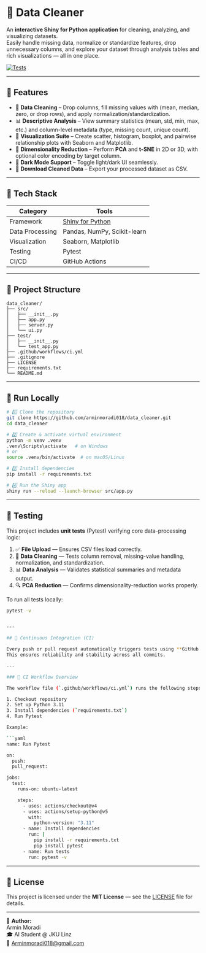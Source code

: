 # 🧹 Data Cleaner

An **interactive Shiny for Python application** for cleaning, analyzing, and visualizing datasets.  
Easily handle missing data, normalize or standardize features, drop unnecessary columns, and explore your dataset through analysis tables and rich visualizations — all in one place.

[![Tests](https://github.com/arminmoradi018/data_cleaner/actions/workflows/ci.yml/badge.svg)](https://github.com/arminmoradi018/data_cleaner/actions/workflows/ci.yml)

---

## 🚀 Features

- 🧼 **Data Cleaning** – Drop columns, fill missing values with (mean, median, zero, or drop rows), and apply normalization/standardization.  
- 📊 **Descriptive Analysis** – View summary statistics (mean, std, min, max, etc.) and column-level metadata (type, missing count, unique count).  
- 🎨 **Visualization Suite** – Create scatter, histogram, boxplot, and pairwise relationship plots with Seaborn and Matplotlib.  
- 🧭 **Dimensionality Reduction** – Perform **PCA** and **t-SNE** in 2D or 3D, with optional color encoding by target column.  
- 🌙 **Dark Mode Support** – Toggle light/dark UI seamlessly.  
- 💾 **Download Cleaned Data** – Export your processed dataset as CSV.  

---

## 🧠 Tech Stack

| Category        | Tools                                          |
| ---------------- | ---------------------------------------------- |
| Framework        | [Shiny for Python](https://shiny.posit.co/py/) |
| Data Processing  | Pandas, NumPy, Scikit-learn                   |
| Visualization    | Seaborn, Matplotlib                            |
| Testing          | Pytest                                         |
| CI/CD            | GitHub Actions                                 |

---

## 🧩 Project Structure

```
data_cleaner/
├── src/
│   ├── __init__.py
│   ├── app.py
│   ├── server.py
│   └── ui.py
├── test/
│   ├── __init__.py
│   └── test_app.py
├── .github/workflows/ci.yml
├── .gitignore
├── LICENSE
├── requirements.txt
└── README.md
```

---

## 🧪 Run Locally

```bash
# 1️⃣ Clone the repository
git clone https://github.com/arminmoradi018/data_cleaner.git
cd data_cleaner

# 2️⃣ Create & activate virtual environment
python -m venv .venv
.venv\Scripts\activate   # on Windows
# or
source .venv/bin/activate  # on macOS/Linux

# 3️⃣ Install dependencies
pip install -r requirements.txt

# 4️⃣ Run the Shiny app
shiny run --reload --launch-browser src/app.py
```
---

## 🧪 Testing

This project includes **unit tests** (Pytest) verifying core data-processing logic:

1. ✅ **File Upload** — Ensures CSV files load correctly.  
2. 🧹 **Data Cleaning** — Tests column removal, missing-value handling, normalization, and standardization.  
3. 📊 **Data Analysis** — Validates statistical summaries and metadata output.  
4. 🔍 **PCA Reduction** — Confirms dimensionality-reduction works properly.  

To run all tests locally:

```bash
pytest -v


---

## 🤖 Continuous Integration (CI)

Every push or pull request automatically triggers tests using **GitHub Actions**.  
This ensures reliability and stability across all commits.

---

### 🧱 CI Workflow Overview

The workflow file (`.github/workflows/ci.yml`) runs the following steps:

1. Checkout repository  
2. Set up Python 3.11  
3. Install dependencies (`requirements.txt`)  
4. Run Pytest  

Example:

```yaml
name: Run Pytest

on:
  push:
  pull_request:

jobs:
  test:
    runs-on: ubuntu-latest

    steps:
      - uses: actions/checkout@v4
      - uses: actions/setup-python@v5
        with:
          python-version: "3.11"
      - name: Install dependencies
        run: |
          pip install -r requirements.txt
          pip install pytest
      - name: Run tests
        run: pytest -v
```

---

## 📄 License

This project is licensed under the **MIT License** — see the [LICENSE](./LICENSE) file for details.

---

👤 **Author:**  
Armin Moradi  
🎓 AI Student @ JKU Linz  
📧 Arminmoradi018@gmail.com
